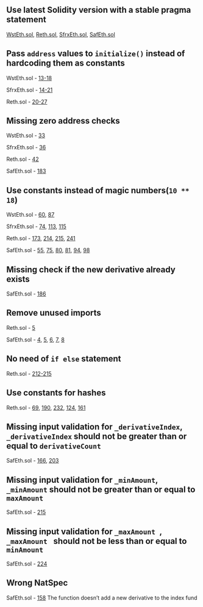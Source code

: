 ## Use latest Solidity version with a stable pragma statement
[WstEth.sol](https://github.com/code-423n4/2023-03-asymmetry/blob/main/contracts/SafEth/derivatives/WstEth.sol#L2), [Reth.sol](https://github.com/code-423n4/2023-03-asymmetry/blob/main/contracts/SafEth/derivatives/Reth.sol#L2), [SfrxEth.sol](https://github.com/code-423n4/2023-03-asymmetry/blob/main/contracts/SafEth/derivatives/SfrxEth.sol#L2), [SafEth.sol](https://github.com/code-423n4/2023-03-asymmetry/blob/main/contracts/SafEth/SafEth.sol#L2)

## Pass `address` values to `initialize()` instead of hardcoding them as constants
WstEth.sol - [13-18](https://github.com/code-423n4/2023-03-asymmetry/blob/main/contracts/SafEth/derivatives/WstEth.sol#L13-L18)

SfrxEth.sol - [14-21](https://github.com/code-423n4/2023-03-asymmetry/blob/main/contracts/SafEth/derivatives/SfrxEth.sol#L14-L21)

Reth.sol - [20-27](https://github.com/code-423n4/2023-03-asymmetry/blob/main/contracts/SafEth/derivatives/Reth.sol#L20-L27)

## Missing zero address checks
WstEth.sol - [33](https://github.com/code-423n4/2023-03-asymmetry/blob/main/contracts/SafEth/derivatives/WstEth.sol#L33)

SfrxEth.sol - [36](https://github.com/code-423n4/2023-03-asymmetry/blob/main/contracts/SafEth/derivatives/SfrxEth.sol#L36)

Reth.sol - [42](https://github.com/code-423n4/2023-03-asymmetry/blob/main/contracts/SafEth/derivatives/Reth.sol#L42)

SafEth.sol - [183](https://github.com/code-423n4/2023-03-asymmetry/blob/main/contracts/SafEth/SafEth.sol#L183)

## Use constants instead of magic numbers(`10 ** 18`)
WstEth.sol - [60](https://github.com/code-423n4/2023-03-asymmetry/blob/main/contracts/SafEth/derivatives/WstEth.sol#L60), [87](https://github.com/code-423n4/2023-03-asymmetry/blob/main/contracts/SafEth/derivatives/WstEth.sol#L87)

SfrxEth.sol - [74](https://github.com/code-423n4/2023-03-asymmetry/blob/main/contracts/SafEth/derivatives/SfrxEth.sol#L74-L75), [113](https://github.com/code-423n4/2023-03-asymmetry/blob/main/contracts/SafEth/derivatives/SfrxEth.sol#L113), [115](https://github.com/code-423n4/2023-03-asymmetry/blob/main/contracts/SafEth/derivatives/SfrxEth.sol#L115)

Reth.sol - [173](https://github.com/code-423n4/2023-03-asymmetry/blob/main/contracts/SafEth/derivatives/Reth.sol#L173-L174), [214](https://github.com/code-423n4/2023-03-asymmetry/blob/main/contracts/SafEth/derivatives/Reth.sol#L214), [215](https://github.com/code-423n4/2023-03-asymmetry/blob/main/contracts/SafEth/derivatives/Reth.sol#L215), [241](https://github.com/code-423n4/2023-03-asymmetry/blob/main/contracts/SafEth/derivatives/Reth.sol#L241)

SafEth.sol - [55](https://github.com/code-423n4/2023-03-asymmetry/blob/main/contracts/SafEth/SafEth.sol#L55), [75](https://github.com/code-423n4/2023-03-asymmetry/blob/main/contracts/SafEth/SafEth.sol#L75), [80](https://github.com/code-423n4/2023-03-asymmetry/blob/main/contracts/SafEth/SafEth.sol#L80), [81](https://github.com/code-423n4/2023-03-asymmetry/blob/main/contracts/SafEth/SafEth.sol#L81), [94](https://github.com/code-423n4/2023-03-asymmetry/blob/main/contracts/SafEth/SafEth.sol#L94), [98](https://github.com/code-423n4/2023-03-asymmetry/blob/main/contracts/SafEth/SafEth.sol#L98)

## Missing check if the new derivative already exists
SafEth.sol - [186](https://github.com/code-423n4/2023-03-asymmetry/blob/main/contracts/SafEth/SafEth.sol#L186)

## Remove unused imports
Reth.sol - [5](https://github.com/code-423n4/2023-03-asymmetry/blob/main/contracts/SafEth/derivatives/Reth.sol#L5)

SafEth.sol - [4](https://github.com/code-423n4/2023-03-asymmetry/blob/main/contracts/SafEth/SafEth.sol#L4), [5](https://github.com/code-423n4/2023-03-asymmetry/blob/main/contracts/SafEth/SafEth.sol#L5), [6](https://github.com/code-423n4/2023-03-asymmetry/blob/main/contracts/SafEth/SafEth.sol#L6), [7](https://github.com/code-423n4/2023-03-asymmetry/blob/main/contracts/SafEth/SafEth.sol#L7), [8](https://github.com/code-423n4/2023-03-asymmetry/blob/main/contracts/SafEth/SafEth.sol#L8)

## No need of `if else` statement
Reth.sol - [212-215](https://github.com/code-423n4/2023-03-asymmetry/blob/main/contracts/SafEth/derivatives/Reth.sol#L212-L215)

## Use constants for hashes
Reth.sol - [69](https://github.com/code-423n4/2023-03-asymmetry/blob/main/contracts/SafEth/derivatives/Reth.sol#L69-L71), [190](https://github.com/code-423n4/2023-03-asymmetry/blob/main/contracts/SafEth/derivatives/Reth.sol#L190-L192), [232](https://github.com/code-423n4/2023-03-asymmetry/blob/main/contracts/SafEth/derivatives/Reth.sol#L232-L234), [124](https://github.com/code-423n4/2023-03-asymmetry/blob/main/contracts/SafEth/derivatives/Reth.sol#L124-L126), [161](https://github.com/code-423n4/2023-03-asymmetry/blob/main/contracts/SafEth/derivatives/Reth.sol#L161-L163)

## Missing input validation for `_derivativeIndex`, `_derivativeIndex` should not be greater than or equal to `derivativeCount`
SafEth.sol - [166](https://github.com/code-423n4/2023-03-asymmetry/blob/main/contracts/SafEth/SafEth.sol#L166), [203](https://github.com/code-423n4/2023-03-asymmetry/blob/main/contracts/SafEth/SafEth.sol#L203)

## Missing input validation for `_minAmount`, `_minAmount` should not be greater than or equal to `maxAmount`
SafEth.sol - [215](https://github.com/code-423n4/2023-03-asymmetry/blob/main/contracts/SafEth/SafEth.sol#L215)

## Missing input validation for `_maxAmount `, `_maxAmount ` should not be less than or equal to `minAmount`
SafEth.sol - [224](https://github.com/code-423n4/2023-03-asymmetry/blob/main/contracts/SafEth/SafEth.sol#L224)

## Wrong NatSpec
SafEth.sol - [158](https://github.com/code-423n4/2023-03-asymmetry/blob/main/contracts/SafEth/SafEth.sol#L158)
The function doesn’t add a new derivative to the index fund
